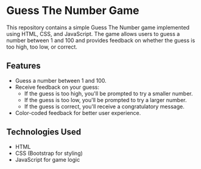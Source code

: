 # Guess The Number Game

This repository contains a simple Guess The Number game implemented using HTML, CSS, and JavaScript. The game allows users to guess a number between 1 and 100 and provides feedback on whether the guess is too high, too low, or correct.

## Features

- Guess a number between 1 and 100.
- Receive feedback on your guess:
  - If the guess is too high, you'll be prompted to try a smaller number.
  - If the guess is too low, you'll be prompted to try a larger number.
  - If the guess is correct, you'll receive a congratulatory message.
- Color-coded feedback for better user experience.

## Technologies Used

- HTML
- CSS (Bootstrap for styling)
- JavaScript for game logic
